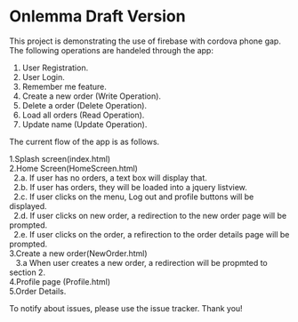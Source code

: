 # Onlemma Draft Version

This project is demonstrating the use of firebase with cordova phone gap. 
The following operations are handeled through the app:

1. User Registration. 
2. User Login.
3. Remember me feature. 
4. Create a new order (Write Operation).
5. Delete a order (Delete Operation).
6. Load all orders (Read Operation).
7. Update name (Update Operation). 


The current flow of the app is as follows. 

1.Splash screen(index.html)</br>
2.Home Screen(HomeScreen.html)</br>
&nbsp;&nbsp;2.a. If user has no orders, a text box will display that.</br>
&nbsp;&nbsp;2.b. If user has orders, they will be loaded into a jquery listview.</br>
&nbsp;&nbsp;2.c. If user clicks on the menu, Log out and profile buttons will be displayed.</br>
&nbsp;&nbsp;2.d. If user clicks on new order, a redirection to the new order page will be prompted.</br>
&nbsp;&nbsp;2.e. If user clicks on the order, a refirection to the order details page will be prompted.</br>
3.Create a new order(NewOrder.html)</br>
&nbsp;&nbsp; 3.a When user creates a new order, a redirection will be propmted to section 2.</br>
4.Profile page (Profile.html)</br>
5.Order Details.</br>

To notify about issues, please use the issue tracker.
Thank you!
